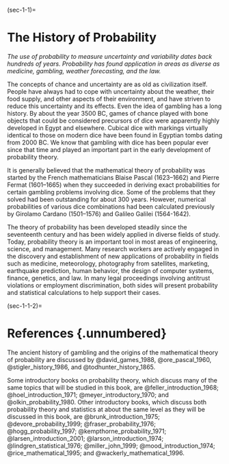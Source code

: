 (sec-1-1)=
# The History of Probability

*The use of probability to measure uncertainty and variability dates back hundreds of years. Probability has found application in areas as diverse as medicine, gambling, weather forecasting, and the law.*

The concepts of chance and uncertainty are as old as civilization itself. People have always had to cope with uncertainty about the weather, their food supply, and other aspects of their environment, and have striven to reduce this uncertainty and its effects. Even the idea of gambling has a long history. By about the year 3500 BC, games of chance played with bone objects that could be considered precursors of dice were apparently highly developed in Egypt and elsewhere. Cubical dice with markings virtually identical to those on modern dice have been found in Egyptian tombs dating from 2000 BC. We know that gambling with dice has been popular ever since that time and played an important part in the early development of probability theory.

It is generally believed that the mathematical theory of probability was started by the French mathematicians Blaise Pascal (1623–1662) and Pierre Fermat (1601–1665) when they succeeded in deriving exact probabilities for certain gambling problems involving dice. Some of the problems that they solved had been outstanding for about 300 years. However, numerical probabilities of various dice combinations had been calculated previously by Girolamo Cardano (1501–1576) and Galileo Galilei (1564-1642).

The theory of probability has been developed steadily since the seventeenth century and has been widely applied in diverse fields of study. Today, probability theory is an important tool in most areas of engineering, science, and management. Many research workers are actively engaged in the discovery and establishment of new applications of probability in fields such as medicine, meteorology, photography from satellites, marketing, earthquake prediction, human behavior, the design of computer systems, finance, genetics, and law. In many legal proceedings involving antitrust violations or employment discrimination, both sides will present probability and statistical calculations to help support their cases.

(sec-1-1-2)=
# References {.unnumbered}

The ancient history of gambling and the origins of the mathematical theory of probability
are discussed by @david_games_1988, @ore_pascal_1960, @stigler_history_1986, and @todhunter_history_1865.

Some introductory books on probability theory, which discuss many of the same topics that will be studied in this book, are @feller_introduction_1968; @hoel_introduction_1971; @meyer_introductory_1970; and @olkin_probability_1980. Other introductory books, which discuss both probability theory and statistics at about the same level as they will be discussed in this book, are @brunk_introduction_1975; @devore_probability_1999; @fraser_probability_1976; @hogg_probability_1997; @kempthorne_probability_1971; @larsen_introduction_2001; @larson_introduction_1974; @lindgren_statistical_1976; @miller_john_1999; @mood_introduction_1974; @rice_mathematical_1995; and @wackerly_mathematical_1996.
